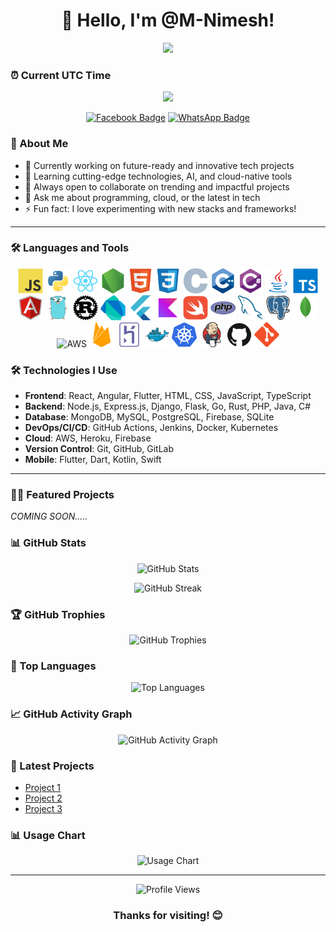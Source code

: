 <h1 align="center">👋 Hello, I'm @M-Nimesh!</h1>

<p align="center">
  <img src="https://readme-typing-svg.herokuapp.com/?lines=Full+Stack+Developer;Passionate+Programmer;Always+Learning+New+Things;Future+Ready+Tech+Enthusiast&center=true&width=420&height=45">
</p>

### ⏰ Current UTC Time
<p align="center">
  <!-- Dynamically updating UTC time (replace the value below as needed) -->
  <img src="https://img.shields.io/badge/Current%20UTC%20Time-2025--07--22%2015:00:41-blue">
</p>

<p align="center">
  <a href="https://www.facebook.com/profile.php?id=61557024058819"><img src="https://img.shields.io/badge/Facebook-blue?style=for-the-badge&logo=facebook&logoColor=white" alt="Facebook Badge"></a>
  <a href="https://wa.me/94779442063"><img src="https://img.shields.io/badge/WhatsApp-green?style=for-the-badge&logo=whatsapp&logoColor=white" alt="WhatsApp Badge"></a>
</p>

### 🚀 About Me

- 🔭 Currently working on future-ready and innovative tech projects
- 🌱 Learning cutting-edge technologies, AI, and cloud-native tools
- 👯 Always open to collaborate on trending and impactful projects
- 💬 Ask me about programming, cloud, or the latest in tech
- ⚡ Fun fact: I love experimenting with new stacks and frameworks!

---

### 🛠️ Languages and Tools

<p align="center">
  <!-- Current Stack -->
  <img src="https://raw.githubusercontent.com/devicons/devicon/master/icons/javascript/javascript-original.svg" alt="JavaScript" width="40" height="40"/>
  <img src="https://raw.githubusercontent.com/devicons/devicon/master/icons/python/python-original.svg" alt="Python" width="40" height="40"/>
  <img src="https://raw.githubusercontent.com/devicons/devicon/master/icons/react/react-original.svg" alt="React" width="40" height="40"/>
  <img src="https://raw.githubusercontent.com/devicons/devicon/master/icons/nodejs/nodejs-original.svg" alt="Node.js" width="40" height="40"/>
  <img src="https://raw.githubusercontent.com/devicons/devicon/master/icons/html5/html5-original.svg" alt="HTML5" width="40" height="40"/>
  <img src="https://raw.githubusercontent.com/devicons/devicon/master/icons/css3/css3-original.svg" alt="CSS3" width="40" height="40"/>
  <!-- C family -->
  <img src="https://raw.githubusercontent.com/devicons/devicon/master/icons/c/c-original.svg" alt="C" width="40" height="40"/>
  <img src="https://raw.githubusercontent.com/devicons/devicon/master/icons/cplusplus/cplusplus-original.svg" alt="C++" width="40" height="40"/>
  <img src="https://raw.githubusercontent.com/devicons/devicon/master/icons/csharp/csharp-original.svg" alt="C#" width="40" height="40"/>
  <!-- Java -->
  <img src="https://raw.githubusercontent.com/devicons/devicon/master/icons/java/java-original.svg" alt="Java" width="40" height="40"/>
  <!-- TypeScript -->
  <img src="https://raw.githubusercontent.com/devicons/devicon/master/icons/typescript/typescript-original.svg" alt="TypeScript" width="40" height="40"/>
  <!-- Angular -->
  <img src="https://raw.githubusercontent.com/devicons/devicon/master/icons/angularjs/angularjs-original.svg" alt="Angular" width="40" height="40"/>
  <!-- Go -->
  <img src="https://raw.githubusercontent.com/devicons/devicon/master/icons/go/go-original.svg" alt="Go" width="40" height="40"/>
  <!-- Rust -->
  <img src="https://raw.githubusercontent.com/devicons/devicon/master/icons/rust/rust-plain.svg" alt="Rust" width="40" height="40"/>
  <!-- Dart -->
  <img src="https://raw.githubusercontent.com/devicons/devicon/master/icons/dart/dart-original.svg" alt="Dart" width="40" height="40"/>
  <!-- Flutter -->
  <img src="https://raw.githubusercontent.com/devicons/devicon/master/icons/flutter/flutter-original.svg" alt="Flutter" width="40" height="40"/>
  <!-- Kotlin -->
  <img src="https://raw.githubusercontent.com/devicons/devicon/master/icons/kotlin/kotlin-original.svg" alt="Kotlin" width="40" height="40"/>
  <!-- Swift -->
  <img src="https://raw.githubusercontent.com/devicons/devicon/master/icons/swift/swift-original.svg" alt="Swift" width="40" height="40"/>
  <!-- PHP -->
  <img src="https://raw.githubusercontent.com/devicons/devicon/master/icons/php/php-original.svg" alt="PHP" width="40" height="40"/>
  <!-- SQL -->
  <img src="https://raw.githubusercontent.com/devicons/devicon/master/icons/mysql/mysql-original.svg" alt="MySQL" width="40" height="40"/>
  <img src="https://raw.githubusercontent.com/devicons/devicon/master/icons/postgresql/postgresql-original.svg" alt="PostgreSQL" width="40" height="40"/>
  <img src="https://raw.githubusercontent.com/devicons/devicon/master/icons/mongodb/mongodb-original.svg" alt="MongoDB" width="40" height="40"/>
  <!-- Cloud -->
  <img src="https://raw.githubusercontent.com/devicons/devicon/master/icons/aws/aws-original.svg" alt="AWS" width="40" height="40"/>
  <img src="https://raw.githubusercontent.com/devicons/devicon/master/icons/firebase/firebase-plain.svg" alt="Firebase" width="40" height="40"/>
  <img src="https://raw.githubusercontent.com/devicons/devicon/master/icons/heroku/heroku-original.svg" alt="Heroku" width="40" height="40"/>
  <!-- DevOps -->
  <img src="https://raw.githubusercontent.com/devicons/devicon/master/icons/docker/docker-original.svg" alt="Docker" width="40" height="40"/>
  <img src="https://raw.githubusercontent.com/devicons/devicon/master/icons/kubernetes/kubernetes-plain.svg" alt="Kubernetes" width="40" height="40"/>
  <img src="https://raw.githubusercontent.com/devicons/devicon/master/icons/jenkins/jenkins-original.svg" alt="Jenkins" width="40" height="40"/>
  <img src="https://raw.githubusercontent.com/devicons/devicon/master/icons/github/github-original.svg" alt="GitHub" width="40" height="40"/>
  <img src="https://raw.githubusercontent.com/devicons/devicon/master/icons/git/git-original.svg" alt="Git" width="40" height="40"/>
</p>

### 🛠️ Technologies I Use

- **Frontend**: React, Angular, Flutter, HTML, CSS, JavaScript, TypeScript
- **Backend**: Node.js, Express.js, Django, Flask, Go, Rust, PHP, Java, C#
- **Database**: MongoDB, MySQL, PostgreSQL, Firebase, SQLite
- **DevOps/CI/CD**: GitHub Actions, Jenkins, Docker, Kubernetes
- **Cloud**: AWS, Heroku, Firebase
- **Version Control**: Git, GitHub, GitLab
- **Mobile**: Flutter, Dart, Kotlin, Swift

---

### 🧑‍💻 Featured Projects
*COMING SOON.....*

  
### 📊 GitHub Stats

<p align="center">
  <img src="https://github-readme-stats.vercel.app/api?username=M-Nimesh&show_icons=true&theme=radical" alt="GitHub Stats" />
</p>

<p align="center">
  <img src="https://github-readme-streak-stats.herokuapp.com/?user=M-Nimesh&theme=radical" alt="GitHub Streak" />
</p>

### 🏆 GitHub Trophies

<p align="center">
  <img src="https://github-profile-trophy.vercel.app/?username=M-Nimesh&theme=darkhub&no-frame=true&row=1" alt="GitHub Trophies" />
</p>

### 🌟 Top Languages
<p align="center">
  <img src="https://github-readme-stats.vercel.app/api/top-langs/?username=M-Nimesh&layout=compact&theme=radical" alt="Top Languages" />
</p>

### 📈 GitHub Activity Graph
<p align="center">
  <img src="https://github-readme-activity-graph.vercel.app/graph?username=M-Nimesh&theme=redical" alt="GitHub Activity Graph" />
</p>

### 📝 Latest Projects
<!-- PROJECT-LIST:START -->
- [Project 1](https://github.com/M1nimesh/project1)
- [Project 2](https://github.com/M1nimesh/project2)
- [Project 3](https://github.com/M1nimesh/project3)
<!-- PROJECT-LIST:END -->

### 📊 Usage Chart
<p align="center">
  <img src="https://github-readme-stats.vercel.app/api?username=M-Nimesh&show_icons=true&theme=radical" alt="Usage Chart" />
</p>

---

<p align="center">
  <img src="https://komarev.com/ghpvc/?username=M-Nimesh&label=Profile%20views&color=0e75b6&style=flat" alt="Profile Views" />
</p>

<h3 align="center">Thanks for visiting! 😊</h3>
